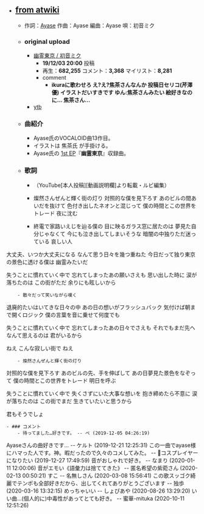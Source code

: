 - ## [from atwiki](https://w.atwiki.jp/hmiku/pages/40244.html)
    - 作詞：[Ayase](https://w.atwiki.jp/hmiku/pages/39228.html)
作曲：Ayase
編曲：Ayase
唄：初音ミク
    - ### original upload
        - [幽霊東京 / 初音ミク](https://www.nicovideo.jp/watch/sm36036629)
            - **19/12/03 20:00** 投稿
            - 再生：**682,255** コメント：**3,368** マイリスト：**8,281**
            - comment
                - **ikuraに歌わせろ え?え?焦茶さんなんか 投稿日セリコ(芹澤優) イラストだいすきです ゆん:焦茶さんみたい 絵好きなのに… 焦茶さん…**
        - [ytb](https://www.youtube.com/watch?v=lWl5viCqGSc)
    - ### 曲紹介
        - Ayase氏のVOCALOID曲13作目。
        - イラストは 焦茶氏 が手掛ける。
        - Ayase氏の [1st EP](https://w.atwiki.jp/hmiku/pages/40255.html)『**幽霊東京**』収録曲。
    - ### 歌詞
        - （YouTube[本人投稿][動画説明欄]より転載・ルビ編集）
        - 燦然さんぜんと輝く街の灯り
対照的な僕を見下ろす
あのビルの間あいだを抜けて
色付き出したネオンと混じって
僕の時間とこの世界をトレード
夜に沈む


        - 終電で家路いえじを辿る僕の
目に映るガラス窓に居たのは
夢見た自分じゃなくて
今にも泣き出してしまいそうな
暗闇の中独りただ迷っている
哀しい人

大丈夫、いつか大丈夫になる
なんて思う日々を幾つ重ねた
今日だって独り東京の景色に透ける僕は
幽霊みたいだ

失うことに慣れていく中で
忘れてしまったあの願いさえも
思い出した時に
涙が落ちたのは
この街がただ
余りにも眩しいから


        - 散々だって笑いながら嘆く
退廃的たいはいてきな日々の中
あの日の想いがフラッシュバック
気付けば朝まで開くロジック
僕の言葉を音に乗せて何度でも

失うことに慣れていく中で
忘れてしまったあの日々でさえも
それでもまだ先へ
なんて思えるのは
君がいるから

ねえ
こんな寂しい街で
ねえ


        - 燦然さんぜんと輝く街の灯り
対照的な僕を見下ろす
あのビルの先、手を伸ばして
あの日夢見た景色をなぞって
僕の時間とこの世界をトレード
明日を呼ぶ

失うことに慣れていく中で
失くさずにいた大事な想いを
抱き締めたら不意に
涙が落ちたのは
この街でまだ
生きていたいと思うから

君もそうでしょ

    - ### コメント
        - 待ってました…好きです。 -- ぺ (2019-12-05 04:26:19)
Ayaseさんの曲好きです... -- ケルト (2019-12-21 12:25:31)
この一曲でayase様にハマった人です。神。暇だったので久々のコメしてみた。 -- コスプレイヤーになりたい (2019-12-27 17:49:59)
音がおしゃれで好き。 -- なまり (2020-01-11 12:00:06)
音がエモい《語彙力は捨ててきた》 -- 匿名希望の紫菀さん (2020-02-13 00:50:21)
すこ -- 名無しさん (2020-03-08 15:56:41)
この歌スッゴク綺麗でテンポも全部好きだから、出してくれてありがとうございます -- 独歩 (2020-03-16 13:32:15)
めっちゃいい -- しょぴあや (2020-08-26 13:29:20)
いい曲…(個人的に)中毒性があってとても好き。 -- 蜜華-mituka (2020-10-11 12:51:26)
